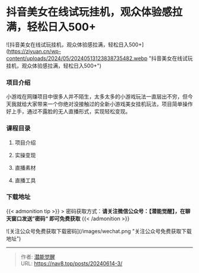 # 抖音美女在线试玩挂机，观众体验感拉满，轻松日入500&#43;

![抖音美女在线试玩挂机，观众体验感拉满，轻松日入500&#43;](https://ziyuan.cn/wp-content/uploads/2024/05/20240513123838735482.webp &#34;抖音美女在线试玩挂机，观众体验感拉满，轻松日入500&#43;&#34;)

###  项目介绍

小游戏在网赚项目中很多人并不陌生，太多太多的小游戏玩法一直层出不穷，但今天我就给大家带来一个你绝对没接触过的全新小游戏美女挂机玩法，项目简单操作好上手，通过不露脸的无人直播形式，实现轻松变现。
###  课程目录

 1. 项目介绍

 1. 实操变现

 1. 直播素材

 1. 直播工具



### 下载地址




{{&lt; admonition tip &gt;}}
&gt; 密码获取方式：**请关注微信公众号：【潜能觉醒】，在聊天窗口发送”密码“ 即可免费获取**
{{&lt; /admonition &gt;}}


![关注公众号免费获取下载密码](/images/wechat.png &#34;关注公众号免费获取下载地址&#34;)

---

> 作者: [潜能觉醒](https://nav8.top)  
> URL: https://nav8.top/posts/20240614-3/  

